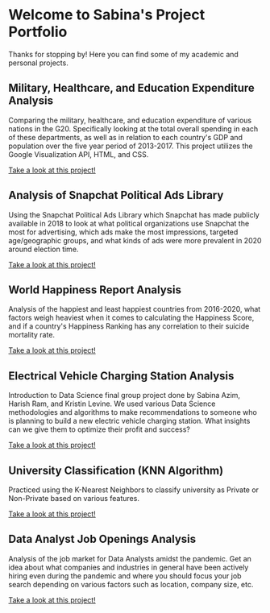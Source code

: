# Welcome to Sabina's Project Portfolio

Thanks for stopping by! Here you can find some of my academic and personal projects.

## Military, Healthcare, and Education Expenditure Analysis 

Comparing the military, healthcare, and education expenditure of various nations in the G20. Specifically looking at the total overall spending in each of these departments, as well as in relation to each country's GDP and population over the five year period of 2013-2017. This project utilizes the Google Visualization API, HTML, and CSS. 

[Take a look at this project!](https://sabinaazim97.github.io/Spending_Analysis_2021/index.html)

## Analysis of Snapchat Political Ads Library

Using the Snapchat Political Ads Library which Snapchat has made publicly available in 2018 to look at what political organizations use Snapchat the most for advertising, which ads make the most impressions, targeted age/geographic groups, and what kinds of ads were more prevalent in 2020 around election time.

[Take a look at this project!](https://sabinaazim97.github.io/snapchat_political_ads.html)

## World Happiness Report Analysis

Analysis of the happiest and least happiest countries from 2016-2020, what factors weigh heaviest when it comes to calculating the Happiness Score, and if a country's Happiness Ranking has any correlation to their suicide mortality rate.

[Take a look at this project!](https://sabinaazim97.github.io/world_happiness.html)

## Electrical Vehicle Charging Station Analysis 

Introduction to Data Science final group project done by Sabina Azim, Harish Ram, and Kristin Levine. We used various Data Science methodologies and algorithms to make recommendations to someone who is planning to build a new electric vehicle charging station. What insights can we give them to optimize their profit and success? 

[Take a look at this project!](https://sabinaazim97.github.io/EV_analysis.html)

## University Classification (KNN Algorithm) 

Practiced using the K-Nearest Neighbors to classify university as Private or Non-Private based on various features. 

[Take a look at this project!](https://sabinaazim97.github.io/university_classification.html)

## Data Analyst Job Openings Analysis 

Analysis of the job market for Data Analysts amidst the pandemic. Get an idea about what companies and industries in general have been actively hiring even during the pandemic and where you should focus your job search depending on various factors such as location, company size, etc.

[Take a look at this project!](https://sabinaazim97.github.io/job_analysis.html)
